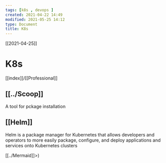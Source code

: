 ```yaml
---
tags: [k8s , devops ]  
created: 2021-04-22 14:49
modified: 2021-05-25 14:12
type: Document
title: K8s
---
```

 [[2021-04-25]]
# K8s
[[index]]/[[Professional]]  


## [[../Scoop]]
A tool for pckage installation

## [[Helm]]
Helm is a package manager for Kubernetes that allows developers
and operators to more easily package, configure, and deploy
applications and services onto Kubernetes clusters

[[../Mermaid]]>)